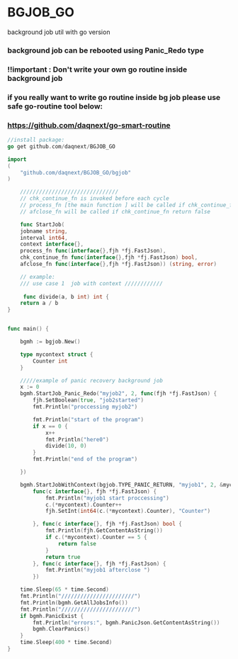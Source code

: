 # BGJOB_GO
background job util with go version

### background job can be rebooted using Panic_Redo type

### !!important : Don't write your own go routine inside background job 
### if you really want to write go routine inside bg job please use safe go-routine tool below:
### https://github.com/daqnext/go-smart-routine


```go
//install package:
go get github.com/daqnext/BGJOB_GO

import 
(
	"github.com/daqnext/BGJOB_GO/bgjob"
)
```

```go
	///////////////////////////////	
	// chk_continue_fn is invoked before each cycle 
	// process_fn [the main function ] will be called if chk_continue_fn return true
	// afclose_fn will be called if chk_continue_fn return false

	func StartJob(
	jobname string,
	interval int64,
	context interface{},
	process_fn func(interface{},fjh *fj.FastJson),
	chk_continue_fn func(interface{},fjh *fj.FastJson) bool,
	afclose_fn func(interface{},fjh *fj.FastJson)) (string, error)
```

```go
	// example:
	/// use case 1  job with context ////////////
	 
	 func divide(a, b int) int {
	return a / b
}


func main() {

	bgmh := bgjob.New()

	type mycontext struct {
		Counter int
	}

	/////example of panic recovery background job
	x := 0
	bgmh.StartJob_Panic_Redo("myjob2", 2, func(fjh *fj.FastJson) {
		fjh.SetBoolean(true, "job2started")
		fmt.Println("proccessing myjob2")

		fmt.Println("start of the program")
		if x == 0 {
			x++
			fmt.Println("here0")
			divide(10, 0)
		}
		fmt.Println("end of the program")

	})

	bgmh.StartJobWithContext(bgjob.TYPE_PANIC_RETURN, "myjob1", 2, &mycontext{Counter: 0},
		func(c interface{}, fjh *fj.FastJson) {
			fmt.Println("myjob1 start proccessing")
			c.(*mycontext).Counter++
			fjh.SetInt(int64(c.(*mycontext).Counter), "Counter")

		}, func(c interface{}, fjh *fj.FastJson) bool {
			fmt.Println(fjh.GetContentAsString())
			if c.(*mycontext).Counter == 5 {
				return false
			}
			return true
		}, func(c interface{}, fjh *fj.FastJson) {
			fmt.Println("myjob1 afterclose ")
		})

	time.Sleep(65 * time.Second)
	fmt.Println("///////////////////////")
	fmt.Println(bgmh.GetAllJobsInfo())
	fmt.Println("///////////////////////")
	if bgmh.PanicExist {
		fmt.Println("errors:", bgmh.PanicJson.GetContentAsString())
		bgmh.ClearPanics()
	}
	time.Sleep(400 * time.Second)
}


 
```